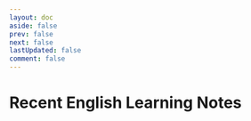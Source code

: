 ```yaml
---
layout: doc
aside: false
prev: false
next: false
lastUpdated: false
comment: false
---
```


# Recent English Learning Notes
<category/>